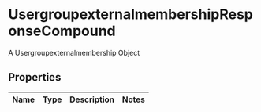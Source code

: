 

# UsergroupexternalmembershipResponseCompound

A Usergroupexternalmembership Object

## Properties

| Name | Type | Description | Notes |
|------------ | ------------- | ------------- | -------------|



